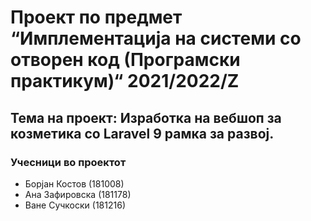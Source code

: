 # Проект по предмет “Имплементација на системи со отворен код (Програмски практикум)“ 2021/2022/Z

## Тема на проект: Изработка на вебшоп за козметика со Laravel 9 рамка за развој.

### Учесници во проектот
- Борјан Костов (181008)
- Ана Зафировска (181178)
- Ване Сучкоски (181216)



